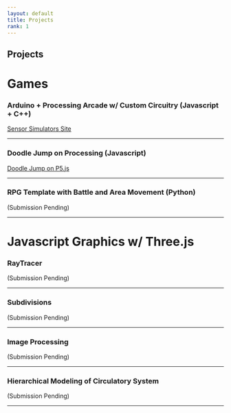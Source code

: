 ```yaml
---
layout: default
title: Projects
rank: 1
---
```

## Projects

# Games

### **Arduino + Processing Arcade w/ Custom Circuitry (Javascript + C++)**  

[Sensor Simulators Site](https://sites.google.com/umass.edu/sensorsimulators?usp=sharing)

---

### **Doodle Jump on Processing (Javascript)**  

[Doodle Jump on P5.js](https://editor.p5js.org/hwheeler/full/dFB3w8vy3)

---

### **RPG Template with Battle and Area Movement (Python)**

(Submission Pending)


---

# Javascript Graphics w/ Three.js

### **RayTracer**

(Submission Pending)

---

### **Subdivisions**

(Submission Pending)

---

### Image Processing

(Submission Pending)

---

### Hierarchical Modeling of Circulatory System

(Submission Pending)

---
